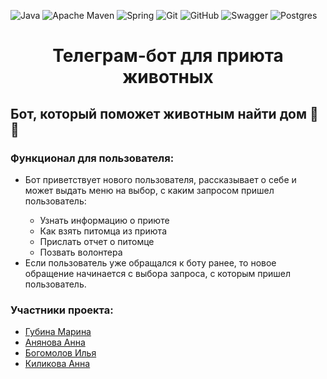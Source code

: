 ![Java](https://img.shields.io/badge/java-%23ED8B00.svg?style=for-the-badge&logo=java&logoColor=white)
![Apache Maven](https://img.shields.io/badge/Apache%20Maven-C71A36?style=for-the-badge&logo=Apache%20Maven&logoColor=white)
![Spring](https://img.shields.io/badge/spring-%236DB33F.svg?style=for-the-badge&logo=spring&logoColor=white)
![Git](https://img.shields.io/badge/git%20-%23F05033.svg?&style=for-the-badge&logo=git&logoColor=white)
![GitHub](https://img.shields.io/badge/github-%23121011.svg?style=for-the-badge&logo=github&logoColor=white)
![Swagger](https://img.shields.io/badge/-Swagger-%23Clojure?style=for-the-badge&logo=swagger&logoColor=white)
![Postgres](https://img.shields.io/badge/postgres-%23316192.svg?style=for-the-badge&logo=postgresql&logoColor=white)
<h1 align="center">Телеграм-бот для приюта животных</h1>

<h2>Бот, который поможет животным найти дом 🐶🐱</h2>

<h3>Функционал для пользователя:</h3>
<ul>
  <li>Бот приветствует нового пользователя, рассказывает о себе и может выдать меню на выбор, с каким запросом пришел пользователь:</li>
    <ul>
      <li>Узнать информацию о приюте</li>
      <li>Как взять питомца из приюта</li>
      <li>Прислать отчет о питомце</li>
      <li>Позвать волонтера</li>
    </ul>
  <li>Если пользователь уже обращался к боту ранее, то новое обращение начинается с выбора запроса, с которым пришел пользователь.</li>
</ul>

<h3>Участники проекта:</h3>
<ul>
<li><a href="https://github.com/MarinaGubina">Губина Марина</a></li>
<li><a href="https://github.com/Hi0ta">Анянова Анна</a></li>
<li><a href="https://github.com/IlyaB98">Богомолов Илья</a></li>
<li><a href="https://github.com/klikli19">Киликова Анна</a></li>
</ul>